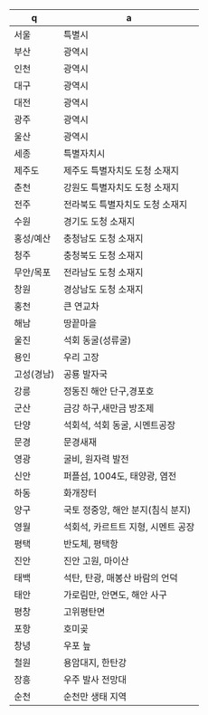 q | a
---|---
서울		| 특별시
부산		| 광역시
인천		| 광역시
대구		| 광역시
대전		| 광역시
광주		| 광역시
울산		| 광역시
세종		| 특별자치시
제주도		| 제주도 특별자치도 도청 소재지
춘천		| 강원도 특별자치도 도청 소재지
전주		| 전라북도 특별자치도 도청 소재지
수원		| 경기도 도청 소재지
홍성/예산	| 충청남도 도청 소재지
청주		| 충청북도 도청 소재지
무안/목포	| 전라남도 도청 소재지
창원		| 경상남도 도청 소재지
홍천		| 큰 연교차
해남		| 땅끝마을
울진		| 석회 동굴(성류굴)
용인		| 우리 고장
고성(경남)	| 공룡 발자국
강릉		| 정동진 해안 단구,경포호
군산		| 금강 하구,새만금 방조제
단양		| 석회석, 석회 동굴, 시멘트공장
문경		| 문경새재
영광		| 굴비, 원자력 발전
신안		| 퍼플섬, 1004도, 태양광, 염전
하동		| 화개장터
양구		| 국토 정중앙, 해안 분지(침식 분지)
영월		| 석회석, 카르트트 지형, 시멘트 공장
평택		| 반도체, 평택항
진안		| 진안 고원, 마이산
태백		| 석탄, 탄광, 매봉산 바람의 언덕
태안		| 가로림만, 안면도, 해안 사구
평창		| 고위평탄면
포항		| 호미곶
창녕		| 우포 늪
철원		| 용암대지, 한탄강
장흥		| 우주 발사 전망대
순천		| 순천만 생태 지역
